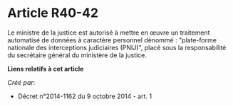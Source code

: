# Article R40-42

Le ministre de la justice est autorisé à mettre en œuvre un traitement automatisé de données à caractère personnel dénommé :
"plate-forme nationale des interceptions judiciaires (PNIJ)", placé sous la responsabilité du secrétaire général du ministère
de la justice.

**Liens relatifs à cet article**

_Créé par_:

  - Décret n°2014-1162 du 9 octobre 2014 - art. 1
